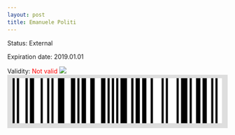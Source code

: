 ```yaml
---
layout: post
title: Emanuele Politi
---
```


Status: External

Expiration date: 2019.01.01

Validity: <font color="red"> Not valid</font> 
![](/members/img/Emanuele_Politi.png)
![](/members/img/bar.png)
